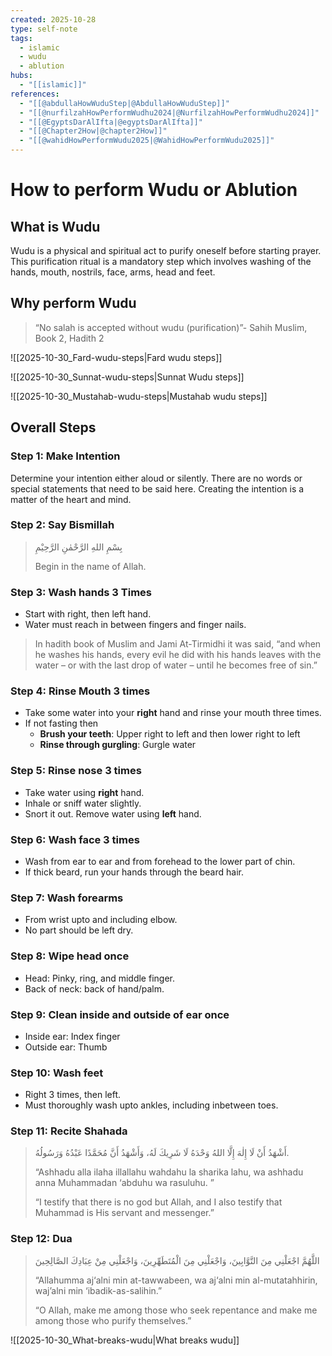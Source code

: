 ```yaml
---
created: 2025-10-28
type: self-note
tags:
  - islamic 
  - wudu 
  - ablution 
hubs:
  - "[[islamic]]"
references:
  - "[[@abdullaHowWuduStep|@AbdullaHowWuduStep]]"
  - "[[@nurfilzahHowPerformWudhu2024|@NurfilzahHowPerformWudhu2024]]"
  - "[[@EgyptsDarAlIfta|@egyptsDarAlIfta]]"
  - "[[@Chapter2How|@chapter2How]]"
  - "[[@wahidHowPerformWudu2025|@WahidHowPerformWudu2025]]"
---
```


# How to perform Wudu or Ablution

## What is Wudu 

Wudu is a physical and spiritual act to purify oneself before starting prayer. This purification ritual is a mandatory step which involves washing of the hands, mouth, nostrils, face, arms, head and feet. 

## Why perform Wudu

> “No salah is accepted without wudu (purification)”- Sahih Muslim, Book 2, Hadith 2 

![[2025-10-30_Fard-wudu-steps|Fard wudu steps]]

![[2025-10-30_Sunnat-wudu-steps|Sunnat Wudu steps]]

![[2025-10-30_Mustahab-wudu-steps|Mustahab wudu steps]]

## Overall Steps

### Step 1: Make Intention 
Determine your intention either aloud or silently. There are no words or special statements that need to be said here. Creating the intention is a matter of the heart and mind.

### Step 2: Say Bismillah
> بِسْمِ اللهِ الرَّحْمٰنِ الرَّحِيْمِ
>
> Begin in the name of Allah.

### Step 3: Wash hands 3 Times
* Start with right, then left hand.
* Water must reach in between fingers and finger nails.

> In hadith book of Muslim and Jami At-Tirmidhi it was said, “and when he washes his hands, every evil he did with his hands leaves with the water – or with the last drop of water – until he becomes free of sin.” 

### Step 4: Rinse Mouth 3 times
* Take some water into your **right** hand and rinse your mouth three times.
* If not fasting then
  - **Brush your teeth**: Upper right to left and then lower right to left
  - **Rinse through gurgling**: Gurgle water

### Step 5: Rinse nose 3 times 
* Take water using **right** hand.
* Inhale or sniff water slightly.
* Snort it out. Remove water using **left** hand.

### Step 6: Wash face 3 times 
* Wash from ear to ear and from forehead to the lower part of chin.
* If thick beard, run your hands through the beard hair.

### Step 7: Wash forearms
* From wrist upto and including elbow.
* No part should be left dry.

### Step 8: **Wipe** head once
* Head: Pinky, ring, and middle finger.
* Back of neck: back of hand/palm.

### Step 9: Clean inside and outside of ear once
* Inside ear: Index finger 
* Outside ear: Thumb

### Step 10: Wash feet 
* Right 3 times, then left.
* Must thoroughly wash upto ankles, including inbetween toes.

### Step 11: Recite Shahada 
> أَشْهَدُ أَنْ لَا إِلٰهَ إِلَّا اللهُ وَحْدَهُ لَا شَرِيكَ لَهُ، وَأَشْهَدُ أَنَّ مُحَمَّدًا عَبْدُهُ وَرَسُولُهُ.  
>
> “Ashhadu alla ilaha illallahu wahdahu la sharika lahu, wa ashhadu anna Muhammadan ‘abduhu wa rasuluhu. ”
> 
> “I testify that there is no god but Allah, and I also testify that Muhammad is His servant and messenger.”

### Step 12: Dua 
> اللَّهُمَّ اجْعَلْنِي مِنَ التَّوَّابِينَ، وَاجْعَلْنِي مِنَ الْمُتَطَهِّرِينَ، وَاجْعَلْنِي مِنْ عِبَادِكَ الصَّالِحِينَ
>
> “Allahumma aj‘alni min at-tawwabeen, wa aj‘alni min al-mutatahhirin, waj’alni min ‘ibadik-as-salihin.”
>
> “O Allah, make me among those who seek repentance and make me among those who purify themselves.”

![[2025-10-30_What-breaks-wudu|What breaks wudu]]
